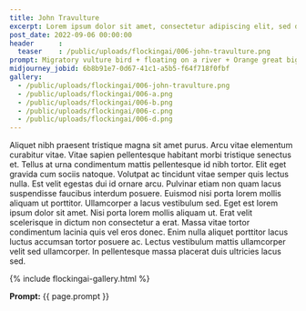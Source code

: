 ```yaml
---
title: John Travulture
excerpt: Lorem ipsum dolor sit amet, consectetur adipiscing elit, sed do eiusmod tempor incididunt ut labore et dolore magna aliqua.
post_date: 2022-09-06 00:00:00
header      :
  teaser    : /public/uploads/flockingai/006-john-travulture.png
prompt: Migratory vulture bird + floating on a river + Orange great big beaked bird, feathers, great big beaked bird, bearded + Soft lighting , octane render, raytracing
midjourney_jobid: 6b8b91e7-0d67-41c1-a5b5-f64f718f0fbf
gallery: 
  - /public/uploads/flockingai/006-john-travulture.png
  - /public/uploads/flockingai/006-a.png
  - /public/uploads/flockingai/006-b.png
  - /public/uploads/flockingai/006-c.png
  - /public/uploads/flockingai/006-d.png
---
```


Aliquet nibh praesent tristique magna sit amet purus. Arcu vitae elementum curabitur vitae. Vitae sapien pellentesque habitant morbi tristique senectus et. Tellus at urna condimentum mattis pellentesque id nibh tortor. Elit eget gravida cum sociis natoque. Volutpat ac tincidunt vitae semper quis lectus nulla. Est velit egestas dui id ornare arcu. Pulvinar etiam non quam lacus suspendisse faucibus interdum posuere. Euismod nisi porta lorem mollis aliquam ut porttitor. Ullamcorper a lacus vestibulum sed. Eget est lorem ipsum dolor sit amet. Nisi porta lorem mollis aliquam ut. Erat velit scelerisque in dictum non consectetur a erat. Massa vitae tortor condimentum lacinia quis vel eros donec. Enim nulla aliquet porttitor lacus luctus accumsan tortor posuere ac. Lectus vestibulum mattis ullamcorper velit sed ullamcorper. In pellentesque massa placerat duis ultricies lacus sed.

{% include flockingai-gallery.html %}

**Prompt:** {{ page.prompt }}